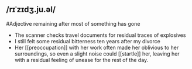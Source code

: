 ## /rɪˈzɪdʒ.ju.əl/
#Adjective
remaining after most of something has gone

- The scanner checks travel documents for residual traces of explosives
- I still felt some residual bitterness ten years after my divorce
- Her [[preoccupation]] with her work often made her oblivious to her surroundings, so even a slight noise could [[startle]] her, leaving her with a residual feeling of unease for the rest of the day.